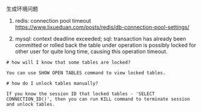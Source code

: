 生成环境问题

1. redis: connection pool timeout
https://www.lixueduan.com/posts/redis/db-connection-pool-settings/

2. mysql: context deadline exceeded; sql: transaction has already been committed or rolled back
the table under operation is possibly locked for other user for quite long time, causing this operation timeout.
```
# how will I know that some tables are locked?

You can use SHOW OPEN TABLES command to view locked tables.

# how do I unlock tables manually?

If you know the session ID that locked tables - 'SELECT CONNECTION_ID()', then you can run KILL command to terminate session and unlock tables.
```
